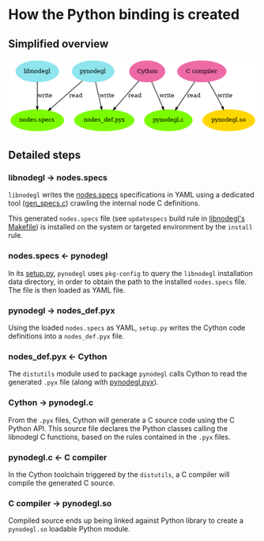 How the Python binding is created
=================================

## Simplified overview

![Binding](binding.png)

## Detailed steps

### libnodegl → nodes.specs

`libnodegl` writes the [nodes.specs][specs] specifications in YAML using a
dedicated tool ([gen_specs.c][gen-specs-c]) crawling the internal node C
definitions.

This generated `nodes.specs` file (see `updatespecs` build rule in [libnodegl's
Makefile][libnodegl-makefile]) is installed on the system or targeted
environment by the `install` rule.

[specs]: /libnodegl/nodes.specs
[gen-specs-c]: /libnodegl/gen_specs.c
[libnodegl-makefile]: /libnodegl/Makefile

### nodes.specs ← pynodegl

In its [setup.py][pynodegl-setup], `pynodegl` uses `pkg-config` to query the
`libnodegl` installation data directory, in order to obtain the path to the
installed `nodes.specs` file. The file is then loaded as YAML file.

[pynodegl-setup]: /pynodegl/setup.py

### pynodegl → nodes_def.pyx

Using the loaded `nodes.specs` as YAML, `setup.py` writes the Cython code
definitions into a `nodes_def.pyx` file.

### nodes_def.pyx ← Cython

The `distutils` module used to package `pynodegl` calls Cython to read the
generated `.pyx` file (along with [pynodegl.pyx][pynodegl-pyx]).

### Cython → pynodegl.c

From the `.pyx` files, Cython will generate a C source code using the C
Python API. This source file declares the Python classes calling the libnodegl
C functions, based on the rules contained in the `.pyx` files.

### pynodegl.c ← C compiler

In the Cython toolchain triggered by the `distutils`, a C compiler will compile
the generated C source.

### C compiler → pynodegl.so

Compiled source ends up being linked against Python library to create a
`pynodegl.so` loadable Python module.

[pynodegl-pyx]: /pynodegl/pynodegl.pyx
